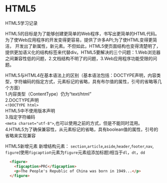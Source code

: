 # HTML5
HTML5学习记录


HTML5的目标是为了能够创建更简单的Web程序，书写出更简单的HTML代码。为了使Web应用程序的开发变得更容易，提供了许多API;为了使HTML变得更简洁，
开发出了新属性，新元素。不但如此，HTML5使页面结构也变得清楚明了，提供更加语义化的结构标签来代替div。HTML5要解决的三个问题：1.Web浏览器之间兼容性低的问题，2.文档结构不明了的问题，3.Web应用程序功能受限的问题。

HTML5与HTML4在基本语法上的区别（基本语法包括：DOCTYPE声明，内容类型，字符编码的指定方式，元素标记的省略，具有布尔值的属性，引号的省略等几个方面）  
1.内容类型（ContentType）仍为“text/html”  
2.DOCTYPE声明  
  `<!DOCTYPE html>`  
  HTML5中不使用版本声明  
3.指定字符编码  
 `<meta charset="utf-8">`,也可以使用之前的方式，但是不能同时混用。  
4.HTML5为了确保兼容性，从元素标记的省略，具有boolean值的属性，引号的省略来实现兼容

HTML5新增元素
新增结构元素：
`section`,`article`,`aside`,`header`,`footer`,`nav`,
`figure`(使用`figcaptio`n元素为`figure`元素组添加标题)相当于`dl`，`dt`，`dd`
```html
  <figure>
    <figcaption>PRC</figcaption>
    <p>The People's Republic of China was born in 1949...</p>
  </figure>
```


